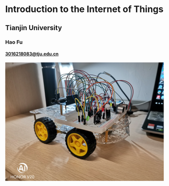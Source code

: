 # Introduction to the Internet of Things
## Tianjin University
### Hao Fu
#### 3016218083@tju.edu.cn
![image](1.jpg)
